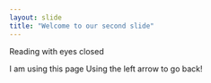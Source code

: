 ```yaml
---
layout: slide
title: "Welcome to our second slide" 
---
```

<body> Reading with eyes closed </body>

I am using this page 
Using the left arrow to go back! 
